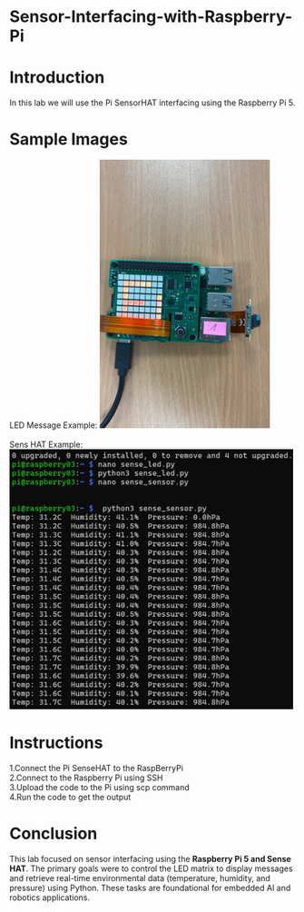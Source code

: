 # Sensor-Interfacing-with-Raspberry-Pi
<h1>Introduction</h1>
In this lab we will use the Pi SensorHAT interfacing using the Raspberry Pi 5.
<h1>Sample Images</h1>
LED Message Example:
<img src="IMG_3262.jpg" width="300px"/>
<br>
<br>
Sens HAT Example:
<img src="SenseHat.jpeg" width="500px"/>
<h1>Instructions</h1>
1.Connect the Pi SenseHAT to the RaspBerryPi <br>
2.Connect to the Raspberry Pi using SSH <br>
3.Upload the code to the Pi using scp command <br>
4.Run the code to get the output 

<h1>Conclusion</h1>
This lab focused on sensor interfacing using the <b>Raspberry Pi 5 and Sense HAT</b>. The primary goals were to control the LED matrix to display messages and retrieve real-time environmental data (temperature, humidity, and pressure) using Python. These tasks are foundational for embedded AI and robotics applications.
